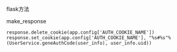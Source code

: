 flask方法



make_response 

```
response.delete_cookie(app.config['AUTH_COOKIE_NAME'])
response.set_cookie(app.config['AUTH_COOKIE_NAME'], "%s#%s"%(UserService.geneAuthCode(user_info), user_info.uid))
```

